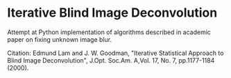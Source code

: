 # Iterative Blind Image Deconvolution
Attempt at Python implementation of algorithms described in academic paper on fixing unknown image blur.

Citation:
Edmund Lam and J. W. Goodman, "Iterative Statistical Approach to Blind Image Deconvolution", J.Opt. Soc.Am. A,Vol. 17, No. 7, pp.1177-1184 (2000).
